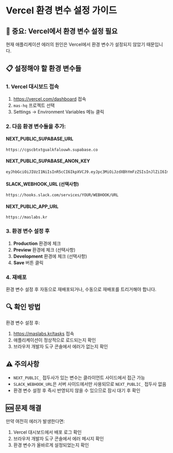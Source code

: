 # Vercel 환경 변수 설정 가이드

## 🚨 중요: Vercel에서 환경 변수 설정 필요

현재 애플리케이션 에러의 원인은 Vercel에서 환경 변수가 설정되지 않았기 때문입니다.

## 📋 설정해야 할 환경 변수들

### 1. Vercel 대시보드 접속
1. https://vercel.com/dashboard 접속
2. `mas-hq` 프로젝트 선택
3. Settings → Environment Variables 메뉴 클릭

### 2. 다음 환경 변수들을 추가:

#### **NEXT_PUBLIC_SUPABASE_URL**
```
https://cgscbtxtgualkfalouwh.supabase.co
```

#### **NEXT_PUBLIC_SUPABASE_ANON_KEY**
```
eyJhbGciOiJIUzI1NiIsInR5cCI6IkpXVCJ9.eyJpc3MiOiJzdXBhYmFzZSIsInJlZiI6ImNnc2NidHh0Z3VhbGtmYWxvdXdoIiwicm9sZSI6ImFub24iLCJpYXQiOjE3NTQ5MDY3MzYsImV4cCI6MjA3MDQ4MjczNn0.F0iFoFEJr87g4nA6Z7U1BK3t3ModxgZC2eWNIKRA0u8
```

#### **SLACK_WEBHOOK_URL** (선택사항)
```
https://hooks.slack.com/services/YOUR/WEBHOOK/URL
```

#### **NEXT_PUBLIC_APP_URL**
```
https://maslabs.kr
```

### 3. 환경 변수 설정 후
1. **Production** 환경에 체크
2. **Preview** 환경에 체크 (선택사항)
3. **Development** 환경에 체크 (선택사항)
4. **Save** 버튼 클릭

### 4. 재배포
환경 변수 설정 후 자동으로 재배포되거나, 수동으로 재배포를 트리거해야 합니다.

## 🔍 확인 방법

환경 변수 설정 후:
1. https://maslabs.kr/tasks 접속
2. 애플리케이션이 정상적으로 로드되는지 확인
3. 브라우저 개발자 도구 콘솔에서 에러가 없는지 확인

## ⚠️ 주의사항

- `NEXT_PUBLIC_` 접두사가 있는 변수는 클라이언트 사이드에서 접근 가능
- `SLACK_WEBHOOK_URL`은 서버 사이드에서만 사용되므로 `NEXT_PUBLIC_` 접두사 없음
- 환경 변수 설정 후 즉시 반영되지 않을 수 있으므로 잠시 대기 후 확인

## 🆘 문제 해결

만약 여전히 에러가 발생한다면:
1. Vercel 대시보드에서 배포 로그 확인
2. 브라우저 개발자 도구 콘솔에서 에러 메시지 확인
3. 환경 변수가 올바르게 설정되었는지 확인
